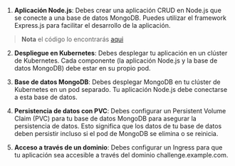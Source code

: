 1. **Aplicación Node.js**: Debes crear una aplicación CRUD en Node.js que se conecte a una base de datos MongoDB. Puedes utilizar el framework Express.js para facilitar el desarrollo de la aplicación.

> **Nota** el código lo encontrarás [aqui](../Challenge/)

2. **Despliegue en Kubernetes**: Debes desplegar tu aplicación en un clúster de Kubernetes. Cada componente (la aplicación Node.js y la base de datos MongoDB) debe estar en su propio pod.

3. **Base de datos MongoDB**: Debes desplegar MongoDB en tu clúster de Kubernetes en un pod separado. Tu aplicación Node.js debe conectarse a esta base de datos.

4. **Persistencia de datos con PVC**: Debes configurar un Persistent Volume Claim (PVC) para tu base de datos MongoDB para asegurar la persistencia de datos. Esto significa que los datos de tu base de datos deben persistir incluso si el pod de MongoDB se elimina o se reinicia.

5. **Acceso a través de un dominio**: Debes configurar un Ingress para que tu aplicación sea accesible a través del dominio challenge.example.com.

